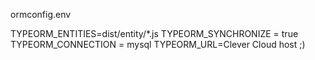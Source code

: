 ormconfig.env

TYPEORM_ENTITIES=dist/entity/*.js
TYPEORM_SYNCHRONIZE = true
TYPEORM_CONNECTION = mysql
TYPEORM_URL=Clever Cloud host ;)
